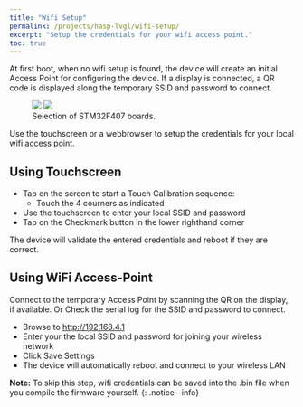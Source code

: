 ```yaml
---
title: "Wifi Setup"
permalink: /projects/hasp-lvgl/wifi-setup/
excerpt: "Setup the credentials for your wifi access point."
toc: true
---
```


At first boot, when no wifi setup is found, the device will create an initial Access Point for configuring the device.
If a display is connected, a QR code is displayed along the temporary SSID and password to connect.

<figure class="third">
    <a href="/site/assets/images/hasp/oobe_sestup.png"><img src="/site/assets/images/hasp/oobe_sestup.png"></a>
    <a href="/site/assets/images/hasp/wifi_sestup.png"><img src="/site/assets/images/hasp/wifi_sestup.png"></a>
	<figcaption>Selection of STM32F407 boards.</figcaption>
</figure>

Use the touchscreen or a webbrowser to setup the credentials for your local wifi access point.

## Using Touchscreen

- Tap on the screen to start a Touch Calibration sequence:
  - Touch the 4 courners as indicated
- Use the touchscreen to enter your local SSID and password
- Tap on the Checkmark button in the lower righthand corner

The device will validate the entered credentials and reboot if they are correct.

## Using WiFi Access-Point

Connect to the temporary Access Point by scanning the QR on the display, if available.
Or Check the serial log for the SSID and password to connect.

- Browse to http://192.168.4.1
- Enter your the local SSID and password for joining your wireless network
- Click Save Settings
- The device will automatically reboot and connect to your wireless LAN

**Note:** To skip this step, wifi credentials can be saved into the .bin file when you compile the firmware yourself.
{: .notice--info}
